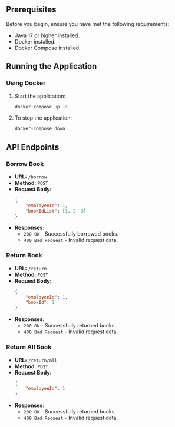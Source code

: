 ## Prerequisites

Before you begin, ensure you have met the following requirements:
- Java 17 or higher installed.
- Docker installed.
- Docker Compose installed.

## Running the Application

### Using Docker

1. Start the application:
    ```sh
    docker-compose up -d
    ```

2. To stop the application:
    ```sh
    docker-compose down
    ```

## API Endpoints

### Borrow Book

- **URL:** `/borrow`
- **Method:** `POST`
- **Request Body:**
    ```json
    {
        "employeeId": 1,
        "bookIdList": [1, 2, 3]
    }
    ```
- **Responses:**
    - `200 OK` - Successfully borrowed books.
    - `400 Bad Request` - Invalid request data.

### Return Book

- **URL:** `/return`
- **Method:** `POST`
- **Request Body:**
    ```json
    {
        "employeeId": 1,
        "bookId": 1
    }
    ```
- **Responses:**
    - `200 OK` - Successfully returned books.
    - `400 Bad Request` - Invalid request data.

### Return All Book
- **URL:** `/return/all`
- **Method:** `POST`
- **Request Body:**
    ```json
    {
        "employeeId": 1
    }
    ```
- **Responses:**
    - `200 OK` - Successfully returned books.
    - `400 Bad Request` - Invalid request data.
